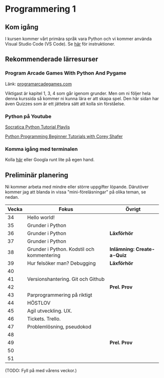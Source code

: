 # Programmering 1
## Kom igång
I kursen kommer vårt primära språk vara Python och vi kommer använda Visual Studio Code (VS Code). Se [här](https://github.com/tullinge/Programmering-1/blob/master/gammalt/Inf%C3%B6r%20f%C3%B6rsta%20lektionen.md) för instruktioner.

## Rekommenderade lärresurser
### Program Arcade Games With Python And Pygame
Länk: [programarcadegames.com](http://programarcadegames.com/index.php)

Viktigast är kapitel 1, 3, 4 som går igenom grunder. Men om ni följer hela denna kurssida så kommer ni kunna lära er att skapa spel. Den här sidan har även Quizzes som är ett jättebra sätt att kolla sin förståelse.

### Python på Youtube
[Socratica Python Tutorial Playlis](https://www.youtube.com/playlist?list=PLi01XoE8jYohWFPpC17Z-wWhPOSuh8Er-)

[Python Programming Beginner Tutorials with Corey Shafer](https://www.youtube.com/playlist?list=PL-osiE80TeTskrapNbzXhwoFUiLCjGgY7)

### Komma igång med terminalen
Kolla [här](https://github.com/tullinge/Programmering-1/blob/master/gammalt/terminal-for-beginners.md) eller Googla runt lite på egen hand.

## Preliminär planering
Ni kommer arbeta med mindre eller större uppgifter löpande. Därutöver kommer jag att blanda in vissa "mini-föreläsningar" på olika teman, se nedan.

| Vecka  | Fokus | Övrigt |
| ------------- | ------------- | ------------- |
| 34 | Hello world! | |
| 35 | Grunder i Python | |
| 36 | Grunder i Python | **Läxförhör** |
| 37 | Grunder i Python | |
| 38 | Grunder i Python. Kodstil och kommentering | **Inlämning: Create-a-Quiz** |
| 39 | Hur felsöker man? Debugging | **Läxförhör** |
| 40 | | |
| 41 | Versionshantering. Git och Github | |
| 42 | | **Prel. Prov** |
| 43 | Parprogrammering på riktigt | |
| 44 | HÖSTLOV | |
| 45 | Agil utveckling. UX. | |
| 46 | Tickets. Trello. | |
| 47 | Problemlösning, pseudokod | |
| 48 |  | |
| 49 | | **Prel. Prov** |
| 50 |  | |
| 51 |  | |

(TODO: Fyll på med vårens veckor.)
